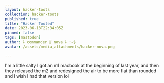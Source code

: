 ```yaml
---
layout: hacker-toots
collection: hacker-toots
published: true
title: "Hacker Tooted"
date: 2023-06-13T22:34:05Z
pinned: false
tags: [mastodon]
author: ⸸ commander ░ nova ⸸ :~$
avatar: /assets/media_attachments/hacker-nova.png

---
```


<p>I&#39;m a little salty I got an m1 macbook at the beginning of last year, and then they released the m2 and redesigned the air to be more flat than rounded and I wish I had that version lol</p>


